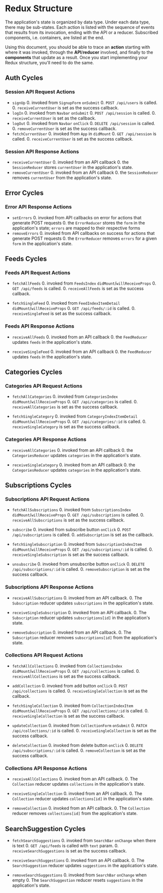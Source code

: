 # Redux Structure

The application's state is organized by data type. Under each data type, there
may be sub-states. Each action is listed with the sequence of events that
results from its invocation, ending with the API or a reducer. Subscribed
components, i.e. containers, are listed at the end.

Using this document, you should be able to trace an **action** starting with
where it was invoked, through the **API**/**reducer** involved, and finally to
the **components** that update as a result. Once you start implementing your
Redux structure, you'll need to do the same.

## Auth Cycles

### Session API Request Actions

* `signUp`
  0. invoked from `SignupForm` `onSubmit`
  0. `POST /api/users` is called.
  0. `receiveCurrentUser` is set as the success callback.
* `logIn`
  0. invoked from `Navbar` `onSubmit`
  0. `POST /api/session` is called.
  0. `receiveCurrentUser` is set as the callback.
* `logOut`
  0. invoked from `Navbar` `onClick`
  0. `DELETE /api/session` is called.
  0. `removeCurrentUser` is set as the success callback.
* `fetchCurrentUser`
  0. invoked from `App` in `didMount`
  0. `GET /api/session` is called.
  0. `receiveCurrentUser` is set as the success callback.

### Session API Response Actions

* `receiveCurrentUser`
  0. invoked from an API callback
  0. the `SessionReducer` stores `currentUser` in the application's state.
* `removeCurrentUser`
  0. invoked from an API callback
  0. the `SessionReducer` removes `currentUser` from the application's state.

## Error Cycles

### Error API Response Actions
* `setErrors`
  0. invoked from API callbacks on error for actions that generate POST requests
  0. the `ErrorReducer` stores the `form` in the application's state; `errors` are mapped to their respective forms
* `removeErrors`
  0. invoked from API callbacks on success for actions that generate POST requests
  0. the `ErrorReducer` removes `errors` for a given `form` in the application's state.

## Feeds Cycles

### Feeds API Request Actions

* `fetchAllFeeds`
  0. invoked from `FeedsIndex` `didMount`/`willReceiveProps`
  0. `GET /api/feeds` is called.
  0. `receiveAllFeeds` is set as the success callback.

* `fetchSingleFeed`
  0. invoked from `FeedIndexItemDetail` `didMount`/`willReceiveProps`
  0. `GET /api/feeds/:id` is called.
  0. `receiveSingleFeed` is set as the success callback.


### Feeds API Response Actions

* `receiveAllFeeds`
  0. invoked from an API callback
  0. the `FeedReducer` updates `feeds` in the application's state.

* `receiveSingleFeed`
  0. invoked from an API callback
  0. the `FeedReducer` updates `feeds` in the application's state.

## Categories Cycles

### Categories API Request Actions

* `fetchAllCategories`
  0. invoked from `CategoriesIndex` `didMount`/`willReceiveProps`
  0. `GET /api/categories` is called.
  0. `receiveAllCategories` is set as the success callback.

* `fetchSingleCategory`
  0. invoked from `CategoryIndexItemDetail` `didMount`/`willReceiveProps`
  0. `GET /api/categories/:id` is called.
  0. `receiveSingleCategory` is set as the success callback.


### Categories API Response Actions

* `receiveAllCategories`
  0. invoked from an API callback
  0. the `CategoriesReducer` updates `categories` in the application's state.

* `receiveSingleCategory`
  0. invoked from an API callback
  0. the `CategoriesReducer` updates `categories` in the application's state.


## Subscriptions Cycles

### Subscriptions  API Request Actions

* `fetchAllSubscriptions`
  0. invoked from `SubscriptionsIndex` `didMount`/`willReceiveProps`
  0. `GET /api/subscriptions` is called.
  0. `receiveAllSubscriptions` is set as the success callback.

* `subscribe`
  0. invoked from subscribe button `onClick`
  0. `POST /api/subscriptions` is called.
  0. `addSubscription` is set as the callback.

* `fetchSingleSubscription`
  0. invoked from `SubscriptionIndexItem` `didMount`/`willReceiveProps`
  0. `GET /api/subscriptions/:id` is called.
  0. `receiveSingleSubscription` is set as the success callback.

* `unsubscribe`
  0. invoked from unsubscribe button `onClick`
  0. `DELETE /api/subscriptions/:id` is called.
  0. `removeSubscription` is set as the success callback.

### Subscriptions API Response Actions

* `receiveAllSubscriptions`
  0. invoked from an API callback.
  0. The `Subscription` reducer updates `subscriptions` in the application's state.

* `receiveSingleSubscription`
  0. invoked from an API callback.
  0. The `Subscription` reducer updates `subscriptions[id]` in the application's state.

* `removeSubscription`
  0. invoked from an API callback.
  0. The `Subscription` reducer removes `subscriptions[id]` from the application's state.

### Collections  API Request Actions

* `fetchAllCollections`
  0. invoked from `CollectionsIndex` `didMount`/`willReceiveProps`
  0. `GET /api/collections` is called.
  0. `receiveAllCollections` is set as the success callback.

* `addCollection`
  0. invoked from add button `onClick`
  0. `POST /api/collections` is called.
  0. `receiveSingleCollection` is set as the callback.

* `fetchSingleCollection`
  0. invoked from `CollectionIndexItem` `didMount`/`willReceiveProps`
  0. `GET /api/collections/:id` is called.
  0. `receiveSingleCollection` is set as the success callback.

* `updateCollection`
  0. invoked from `CollectionForm` `onSubmit`
  0. `PATCH /api/collections/:id` is called.
  0. `receiveSingleCollection` is set as the success callback.

* `deleteCollection`
  0. invoked from delete button `onClick`
  0. `DELETE /api/subscriptions/:id` is called.
  0. `removeCollection` is set as the success callback.

### Collections API Response Actions

* `receiveAllCollections`
  0. invoked from an API callback.
  0. The `Collection` reducer updates `collections` in the application's state.

* `receiveSingleCollection`
  0. invoked from an API callback.
  0. The `Collection` reducer updates `collections[id]` in the application's state.

* `removeCollection`
  0. invoked from an API callback.
  0. The `Collection` reducer removes `collections[id]` from the application's state.

## SearchSuggestion Cycles

* `fetchSearchSuggestions`
  0. invoked from `SearchBar` `onChange` when there is text
  0. `GET /api/feeds` is called with `text` param.
  0. `receiveSearchSuggestions` is set as the success callback.

* `receiveSearchSuggestions`
  0. invoked from an API callback.
  0. The `SearchSuggestion` reducer updates `suggestions` in the application's state.

* `removeSearchSuggestions`
  0. invoked from `SearchBar` `onChange` when empty
  0. The `SearchSuggestion` reducer resets `suggestions` in the application's state.
